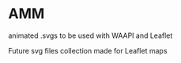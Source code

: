 # AMM
animated .svgs to be used with WAAPI and Leaflet


Future svg files collection made for Leaflet maps
